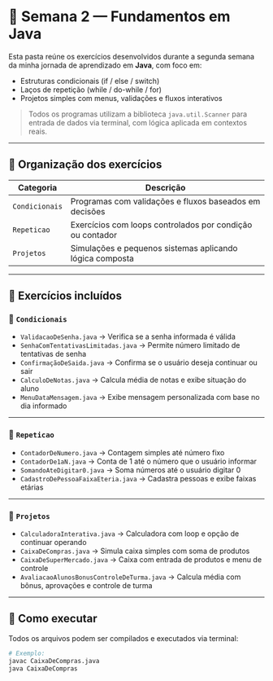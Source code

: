 # 📘 Semana 2 — Fundamentos em Java

Esta pasta reúne os exercícios desenvolvidos durante a segunda semana da minha jornada de aprendizado em **Java**, com foco em:

- Estruturas condicionais (if / else / switch)
- Laços de repetição (while / do-while / for)
- Projetos simples com menus, validações e fluxos interativos

> Todos os programas utilizam a biblioteca `java.util.Scanner` para entrada de dados via terminal, com lógica aplicada em contextos reais.

---

## 📂 Organização dos exercícios

| Categoria       | Descrição                                                   |
|----------------|-------------------------------------------------------------|
| `Condicionais`  | Programas com validações e fluxos baseados em decisões     |
| `Repeticao`     | Exercícios com loops controlados por condição ou contador  |
| `Projetos`      | Simulações e pequenos sistemas aplicando lógica composta   |

---

## 📌 Exercícios incluídos

### 🧠 `Condicionais`
- `ValidacaoDeSenha.java` → Verifica se a senha informada é válida  
- `SenhaComTentativasLimitadas.java` → Permite número limitado de tentativas de senha  
- `ConfirmaçãoDeSaida.java` → Confirma se o usuário deseja continuar ou sair  
- `CalculoDeNotas.java` → Calcula média de notas e exibe situação do aluno  
- `MenuDataMensagem.java` → Exibe mensagem personalizada com base no dia informado  

---

### 🔁 `Repeticao`
- `ContadorDeNumero.java` → Contagem simples até número fixo  
- `ContadorDe1aN.java` → Conta de 1 até o número que o usuário informar  
- `SomandoAteDigitar0.java` → Soma números até o usuário digitar 0  
- `CadastroDePessoaFaixaEteria.java` → Cadastra pessoas e exibe faixas etárias  

---

### 💼 `Projetos`
- `CalculadoraInterativa.java` → Calculadora com loop e opção de continuar operando  
- `CaixaDeCompras.java` → Simula caixa simples com soma de produtos  
- `CaixaDeSuperMercado.java` → Caixa com entrada de produtos e menu de controle  
- `AvaliacaoAlunosBonusControleDeTurma.java` → Calcula média com bônus, aprovações e controle de turma

---

## 🚀 Como executar

Todos os arquivos podem ser compilados e executados via terminal:

```bash
# Exemplo:
javac CaixaDeCompras.java
java CaixaDeCompras
